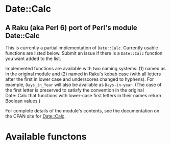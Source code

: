 # Date::Calc

## A Raku (aka Perl 6) port of Perl's module Date::Calc

This is currently a partial implementation of `Date::Calc`. Currently usable
functions are listed below.  Submit an issue if there is a `Date::Calc`
function you want added to the list.  

Implemented functions are available with two naming systems:
(1) named as in the original module and (2) named in Raku's kebab case (with
all letters after the first in lower case and underscores changed to hyphens). For
example, `Days_in_Year` will also be available as `Days-in-year`.
(The case of the first letter is preserved to satisfy the convention
in the original Date::Calc that functions with lower-case first letters
in their names return Boolean values.)

For complete details of the module's contents, see the documentation
on the CPAN site for
[Date::Calc](htt[s://metacpan.org/pod/distribution/Date-Calc/lib/Date/Calc.pod).

# Available functons
